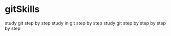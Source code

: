 # gitSkills
study git step by step
study in git step by step
study git step by step by step by step

